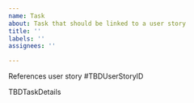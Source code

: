 ```yaml
---
name: Task
about: Task that should be linked to a user story
title: ''
labels: ''
assignees: ''

---
```


References user story #TBDUserStoryID

TBDTaskDetails
